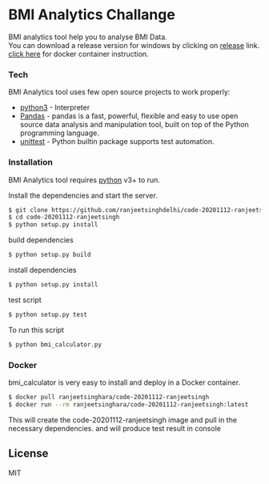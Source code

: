 # BMI Analytics Challange

BMI analytics tool help you to analyse BMI Data.<br>
You can download a release version for windows by clicking on [release](https://github.com/ranjeetsinghdelhi/code-20201112-ranjeetsingh/releases) link.<br>
[click here](https://github.com/ranjeetsinghdelhi/code-20201112-ranjeetsingh#Docker) for docker container instruction.

### Tech

BMI Analytics tool uses few open source projects to work properly:

* [python3](https://www.python.org/) - Interpreter
* [Pandas](https://pandas.pydata.org/) - pandas is a fast, powerful, flexible and easy to use open source data analysis and   manipulation tool, built on top of the Python programming language.
* [unittest](https://docs.python.org/3/library/unittest.html) - Python builtin package supports test automation.


### Installation

BMI Analytics tool requires [python](https://www.python.org/) v3+ to run.

Install the dependencies and start the server.

```sh
$ git clone https://github.com/ranjeetsinghdelhi/code-20201112-ranjeetsingh.git
$ cd code-20201112-ranjeetsingh
$ python setup.py install
```

build dependencies

```sh
$ python setup.py build
```

install dependencies

```sh
$ python setup.py install
```

test script

```sh
$ python setup.py test
```

To run this script

```sh
$ python bmi_calculator.py
```

### Docker
bmi_calculator is very easy to install and deploy in a Docker container.

```sh
$ docker pull ranjeetsinghara/code-20201112-ranjeetsingh
$ docker run --rm ranjeetsinghara/code-20201112-ranjeetsingh:latest
```
This will create the code-20201112-ranjeetsingh image and pull in the necessary dependencies. 
and will produce test result in console

License
----

MIT
